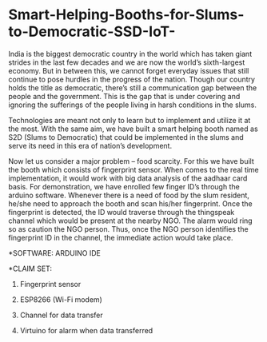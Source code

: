 # Smart-Helping-Booths-for-Slums-to-Democratic-SSD-IoT-

India is the biggest democratic country in the world which has taken giant strides in the last few decades and we are now the world’s sixth-largest economy. But in between this, we cannot forget everyday issues that still continue to pose hurdles in the progress of the nation. Though our country holds the title as democratic, there’s still a communication gap between the people and the government. This is the gap that is under covering and ignoring the sufferings of the people living in harsh conditions in the slums. 

Technologies are meant not only to learn but to implement and utilize it at the most. With the same aim, we have built a smart helping booth named as S2D (Slums to Democratic) that could be implemented in the slums and serve its need in this era of nation’s development.

Now let us consider a major problem – food scarcity. For this we have built the booth which consists of fingerprint sensor. When comes to the real time implementation, it would work with big data analysis of the aadhaar card basis. For demonstration, we have enrolled few finger ID’s through the arduino software. Whenever there is a need of food by the slum resident, he/she need to approach the booth and scan his/her fingerprint. Once the fingerprint is detected, the ID would traverse through the thingspeak channel which would be present at the nearby NGO. The alarm would ring so as caution the NGO person. Thus, once the NGO person identifies the fingerprint ID in the channel, the immediate action would take place.

*SOFTWARE: ARDUINO IDE

*CLAIM SET:

1.	Fingerprint sensor

2.	ESP8266 (Wi-Fi modem)

3.	Channel for data transfer

4.	Virtuino for alarm when data transferred
